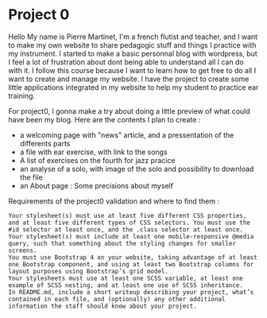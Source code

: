 # Project 0

Hello
My name is Pierre Martinet, I'm a french flutist and teacher, and I want to make my own website to share pedagogic stuff and things I practice with my instrument.
I started to make a basic personnal blog with wordpress, but I feel a lot of frustration about dont being able to understand all I can do with it.
I follow this course because I want to learn how to get free to do all I want to create and manage my website.
I have the project to create some little applications integrated in my website to help my student to practice ear training.

For project0, I gonna make a try about doing a little preview of what could have been my blog.
Here are the contents I plan to create :
- a welcoming page with "news" article, and a pressentation of the differents parts
- a file with ear exercise, with link to the songs
- A list of exercises on the fourth for jazz pracice
- an analyse of a solo, with image of the solo and possibility to download the file
- an About page : Some precisions about myself

Requirements of the project0 validation and where to find them :

    Your stylesheet(s) must use at least five different CSS properties, and at least five different types of CSS selectors. You must use the #id selector at least once, and the .class selector at least once.
    Your stylesheet(s) must include at least one mobile-responsive @media query, such that something about the styling changes for smaller screens.
    You must use Bootstrap 4 on your website, taking advantage of at least one Bootstrap component, and using at least two Bootstrap columns for layout purposes using Bootstrap’s grid model.
    Your stylesheets must use at least one SCSS variable, at least one example of SCSS nesting, and at least one use of SCSS inheritance.
    In README.md, include a short writeup describing your project, what’s contained in each file, and (optionally) any other additional information the staff should know about your project.

